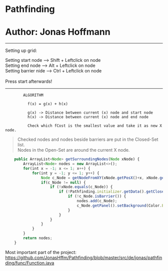 # Pathfinding
# Author: Jonas Hoffmann

____________________________________________________________

Setting up grid:

Setting start node    -->  Shift + Leftclick on node<br/>
Setting end node      -->  Alt   + Leftclick on node<br/>
Setting barrier nide  -->  Ctrl  + Leftclick on node<br/>
<br/>
Press start afterwards!<br/>

____________________________________________________________


            ALGORITHM

              f(x) = g(x) + h(x)

              g(x) -> Distance between current (x) node and start node
              h(x) -> Distance between current (x) node and end node

              Check which fCost is the smallest value and take it as new X node.
              
              
              
> Checked nodes and nodes beside barriers are put in the Closed-Set list.<br/>
> Nodes in the Open-Set are around the current X node.

```javascript
    public ArrayList<Node> getSurroundingNodes(Node xNode) {
        ArrayList<Node> nodes = new ArrayList<>();
        for(int x = -1; x <= 1; x++) {
            for(int y = -1; y <= 1; y++) {
                Node c_Node = getNodeFromXY(xNode.getPosX()+x, xNode.getPosY()+y);
                if(c_Node != null) {
                    if (!xNode.equals(c_Node)) {
                        if (!Pathfinding.initializer.getData().getClosedSet().contains(c_Node)) {
                            if (!c_Node.isBarrier()) {
                                nodes.add(c_Node);
                                c_Node.getPanel().setBackground(Color.BLUE);
                            }
                        }
                    }
                }
            }
        }
        return nodes;
    }
```



Most important part of the project:<br/>
https://github.com/JonasHffm/Pathfinding/blob/master/src/de/jonas/pathfinding/func/Function.java




